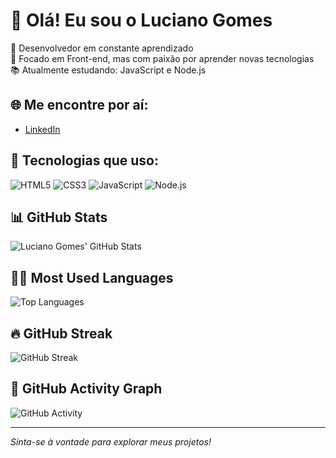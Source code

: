 <!--
**Lucianogomeskt/Lucianogomeskt** is a ✨ _special_ ✨ repository because its `README.md` (this file) appears on your GitHub profile.

Here are some ideas to get you started:

- 🔭 I’m currently working on ...
- 🌱 I’m currently learning ...
- 👯 I’m looking to collaborate on ...
- 🤔 I’m looking for help with ...
- 💬 Ask me about ...
- 📫 How to reach me: ...
- 😄 Pronouns: ...
- ⚡ Fun fact: ...
-->
# 👋 Olá! Eu sou o Luciano Gomes

🎯 Desenvolvedor em constante aprendizado  
🚀 Focado em Front-end, mas com paixão por aprender novas tecnologias  
📚 Atualmente estudando: JavaScript e Node.js

## 🌐 Me encontre por aí:
- [LinkedIn](https://www.linkedin.com/in/luciano-gomes-aa3b7b219/)

## 🔧 Tecnologias que uso:
![HTML5](https://img.shields.io/badge/-HTML5-E34F26?logo=html5&logoColor=fff)
![CSS3](https://img.shields.io/badge/-CSS3-1572B6?logo=css3&logoColor=fff)
![JavaScript](https://img.shields.io/badge/-JavaScript-F7DF1E?logo=javascript&logoColor=000)
![Node.js](https://img.shields.io/badge/-Node.js-339933?logo=node.js&logoColor=fff)


## 📊 GitHub Stats
![Luciano Gomes' GitHub Stats](https://github-readme-stats.vercel.app/api?username=Lucianogomeskt&show_icons=true&hide_title=true&count_private=true&hide=prs&theme=radical)

## 🧑‍💻 Most Used Languages
![Top Languages](https://github-readme-stats.vercel.app/api/top-langs/?username=Lucianogomeskt&layout=compact&theme=radical)

## 🔥 GitHub Streak
![GitHub Streak](https://github-readme-streak-stats.herokuapp.com/?user=Lucianogomeskt&theme=radical)

## 📅 GitHub Activity Graph
![GitHub Activity](https://github-readme-activity-graph.cyclic.app/graph?username=Lucianogomeskt&theme=radical)



---

_Sinta-se à vontade para explorar meus projetos!_
